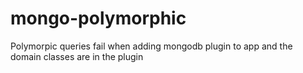 # mongo-polymorphic

Polymorpic queries fail when adding mongodb plugin to app and the domain classes are in the plugin
